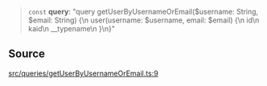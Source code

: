 > `const` **query**: "query getUserByUsernameOrEmail($username: String, $email: String) \{\n  user(username: $username, email: $email) \{\n    id\n    kaid\n    \_\_typename\n  \}\n\}"

## Source

[src/queries/getUserByUsernameOrEmail.ts:9](https://github.com/bhavjitChauhan/khan-api/blob/214cc6672777162cd3ec638a3ad3a22f7fe37e04/src/queries/getUserByUsernameOrEmail.ts#L9)
